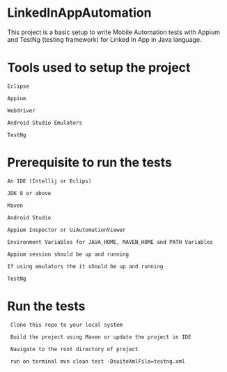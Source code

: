 # LinkedInAppAutomation


This project is a basic setup to write Mobile Automation tests with Appium and TestNg (testing framework) for Linked In App in Java language.

# Tools used to setup the project
  `Eclipse`
  
  `Appium`
  
  `Webdriver`
  
  `Android Studio Emulators`
  
  `TestNg`
  

# Prerequisite to run the tests
  `An IDE (Intellij or Eclips) `
  
  `JDK 8 or above`
   
  `Maven`
  
  `Android Studio`
  
  `Appium Inspector or UiAutomationViewer`
    
  `Environment Variables for JAVA_HOME, MAVEN_HOME and PATH Variables`
  
  `Appium session should be up and running`
  
  `If using emulators the it should be up and running`
    
  `TestNg`
  

# Run the tests
  ` Clone this repo to your local system`
  
  ` Build the project using Maven or update the project in IDE`
  
  ` Navigate to the root directory of project`
  
  ` run on terminal mvn clean test -DsuiteXmlFile=testng.xml`
